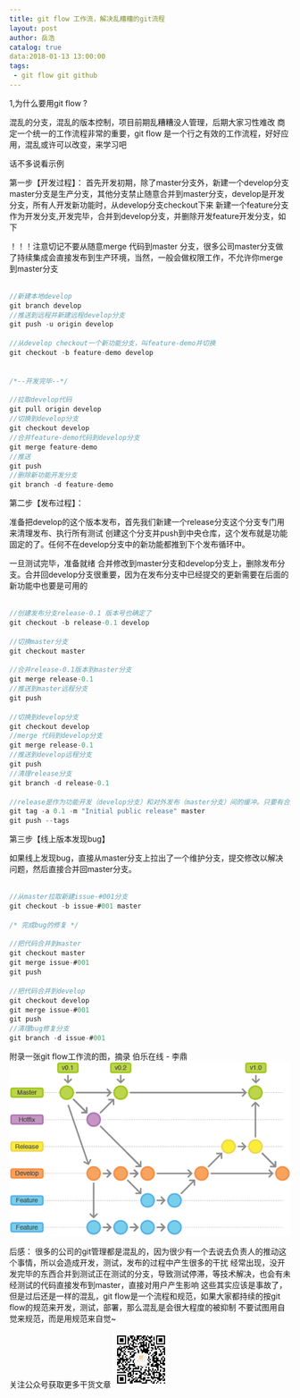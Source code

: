 ```yaml
---
title: git flow 工作流，解决乱糟糟的git流程
layout: post
author: 岳浩
catalog: true
data:2018-01-13 13:00:00
tags: 
 - git flow git github
---
```



1,为什么要用git flow ?

混乱的分支，混乱的版本控制，项目前期乱糟糟没人管理，后期大家习性难改
商定一个统一的工作流程非常的重要，git flow 是一个行之有效的工作流程，好好应用，混乱或许可以改变，来学习吧



话不多说看示例


第一步【开发过程】：
首先开发初期，除了master分支外，新建一个develop分支
master分支是生产分支，其他分支禁止随意合并到master分支，develop是开发分支，所有人开发新功能时，从develop分支checkout下来
新建一个feature分支作为开发分支,开发完毕，合并到develop分支，并删除开发feature开发分支，如下


！！！注意切记不要从随意merge 代码到master 分支，很多公司master分支做了持续集成会直接发布到生产环境，当然，一般会做权限工作，不允许你merge 到master分支


``` java

//新建本地develop
git branch develop
//推送到远程并新建远程develop分支
git push -u origin develop

//从develop checkout一个新功能分支，叫feature-demo并切换
git checkout -b feature-demo develop


/*--开发完毕--*/

//拉取develop代码
git pull origin develop
//切换到develop分支
git checkout develop
//合并feature-demo代码到develop分支
git merge feature-demo
//推送
git push
//删除新功能开发分支
git branch -d feature-demo

```


第二步【发布过程】：

准备把develop的这个版本发布，首先我们新建一个release分支这个分支专门用来清理发布、执行所有测试
创建这个分支并push到中央仓库，这个发布就是功能固定的了。任何不在develop分支中的新功能都推到下个发布循环中。

一旦测试完毕，准备就绪
合并修改到master分支和develop分支上，删除发布分支。合并回develop分支很重要，因为在发布分支中已经提交的更新需要在后面的新功能中也要是可用的
``` java

//创建发布分支release-0.1 版本号也确定了
git checkout -b release-0.1 develop

//切换master分支
git checkout master

//合并release-0.1版本到master分支
git merge release-0.1
//推送到master远程分支
git push

//切换到develop分支
git checkout develop
//merge 代码到develop分支
git merge release-0.1
//推送到develop远程分支
git push
//清理release分支
git branch -d release-0.1

//release是作为功能开发（develop分支）和对外发布（master分支）间的缓冲。只要有合并到master分支，就应该打好Tag以方便跟踪。
git tag -a 0.1 -m "Initial public release" master
git push --tags
```


第三步【线上版本发现bug】

如果线上发现bug，直接从master分支上拉出了一个维护分支，提交修改以解决问题，然后直接合并回master分支。
``` java

//从master拉取新建issue-#001分支
git checkout -b issue-#001 master

/* 完成bug的修复 */

//把代码合并到master
git checkout master
git merge issue-#001
git push

//把代码合并到develop
git checkout develop
git merge issue-#001
git push
//清理bug修复分支
git branch -d issue-#001

```

附录一张git flow工作流的图，摘录 伯乐在线 - 李鼎 
<img src="/img/gitflow/git-workflow-release-cycle-4maintenance.png" alt="AltText" />


后感：
很多的公司的git管理都是混乱的，因为很少有一个去说去负责人的推动这个事情，所以会造成开发，测试，发布的过程中产生很多的干扰
经常出现，没开发完毕的东西合并到测试正在测试的分支，导致测试停滞，等技术解决，也会有未经测试的代码直接发布到master，直接对用户产生影响
这些其实应该是事故了，但是过后还是一样的混乱，git flow是一个流程和规范，如果大家都持续的按git flow的规范来开发，测试，部署，那么混乱是会很大程度的被抑制
不要试图用自觉来规范，而是用规范来自觉~


关注公众号获取更多干货文章
<img src="/img/weixin/qrcode_jishujiagou.jpg" width="100" height="100" alt="AltText" />

